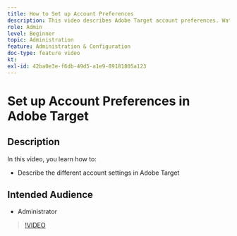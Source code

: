 ```yaml
---
title: How to Set up Account Preferences
description: This video describes Adobe Target account preferences. Watch this video for examples of how different settings impact Adobe Target.
role: Admin
level: Beginner
topic: Administration
feature: Administration & Configuration
doc-type: feature video
kt:
exl-id: 42ba0e3e-f6db-49d5-a1e9-89181805a123
---
```

# Set up Account Preferences in Adobe Target

## Description

In this video, you learn how to:

* Describe the different account settings in Adobe Target

## Intended Audience

* Administrator

>[!VIDEO](https://video.tv.adobe.com/v/17379/?quality=12)
